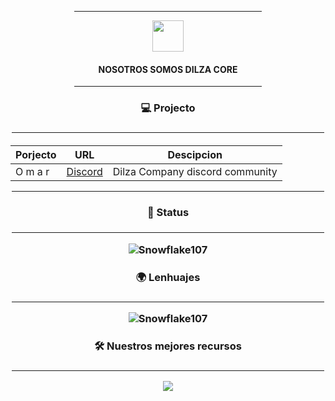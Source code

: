 <div align="center">

<hr width = "300vw">

<img src = "dilzalogo.png" width = "50"> <h4>NOSOTROS SOMOS DILZA CORE</h4>
  
<hr width = "300vw">

<h3>💻 Projecto<h3>

<hr width = "500vw">
  
 
<h4>

| Porjecto      | URL           | Descipcion |
| ------------- |:-------------:|:--------------:|
| O m a r |[Discord](https://discord.io/dilzalab)|Dilza Company discord community|
<hr width = "500vw">

  
<h3>📕 Status<h3>

<hr width = "500vw">

![Snowflake107](https://github-readme-stats.vercel.app/api?username=DilzaCompany&show_icons=true&theme=tokyonight&hide=["issues"])
  
<h3>🌍 Lenhuajes<h3>

<hr width = "500vw">

![Snowflake107](https://github-readme-stats.vercel.app/api/top-langs?username=DilzaCompany&show_icons=true&theme=tokyonight&layout=compact)
  
<h3>🛠️ Nuestros mejores recursos<h3>

<hr width = "500vw">

[![](https://github-readme-stats.vercel.app/api/pin/?username=DilzaCompany&repo=dilza-notify)](https://github.com/DilzaCompany/dilza-notify)
</div>
